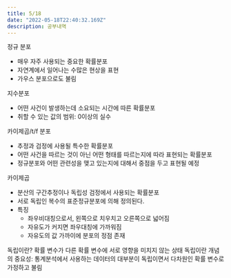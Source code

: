 ```yaml
---
title: 5/18
date: "2022-05-18T22:40:32.169Z"
description: 공부내역
---
```


정규 분포

- 매우 자주 사용되는 중요한 확률분포
- 자연계에서 일어나는 수많은 현상을 표현
- 가우스 분포으로도 불림

지수분포

- 어떤 사건이 발생하는데 소요되는 시간에 따른 확률분포
- 취할 수 있는 값의 범위: 0이상의 실수

카이제곱/t/f 분포

- 추정과 검정에 사용될 특수한 확률분포
- 어떤 사건을 따르는 것이 아닌 어떤 형태를 따르는지에 따라 표현되는 확률분포
- 정규분포와 어떤 관련성을 맺고 있는지에 대해서 중점을 두고 표현될 예정

카이제곱

- 분산의 구간추정이나 독립성 검정에서 사용되는 확률분포
- 서로 독립인 복수의 표준정규분포에 의해 정의된다.
- 특징
  - 좌우비대칭으로서, 왼쪽으로 치우치고 오른쪽으로 넓어짐
  - 자유도가 커지면 좌우대칭에 가까워짐
  - 자유도의 값 가까이에 분포의 정점 존재

독립이란? 확률 변수가 다른 확률 변수에 서로 영향을 미치지 않는 상태
독립이란 개념의 중요성: 통계분석에서 사용하는 데이터의 대부분이 독립이면서 다차원인 확률 변수로 가정하고 불림
